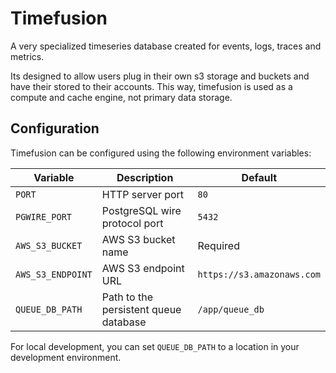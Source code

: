 # Timefusion

A very specialized timeseries database created for events, logs, traces and metrics.

Its designed to allow users plug in their own s3 storage and buckets and have their stored to their accounts.
This way, timefusion is used as a compute and cache engine, not primary data storage.

## Configuration

Timefusion can be configured using the following environment variables:

| Variable | Description | Default |
|----------|-------------|---------|
| `PORT` | HTTP server port | `80` |
| `PGWIRE_PORT` | PostgreSQL wire protocol port | `5432` |
| `AWS_S3_BUCKET` | AWS S3 bucket name | Required |
| `AWS_S3_ENDPOINT` | AWS S3 endpoint URL | `https://s3.amazonaws.com` |
| `QUEUE_DB_PATH` | Path to the persistent queue database | `/app/queue_db` |

For local development, you can set `QUEUE_DB_PATH` to a location in your development environment.
